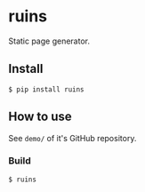 # ruins

Static page generator.

## Install

```
$ pip install ruins
```

## How to use

See `demo/` of it's GitHub repository.

### Build

```
$ ruins
```
